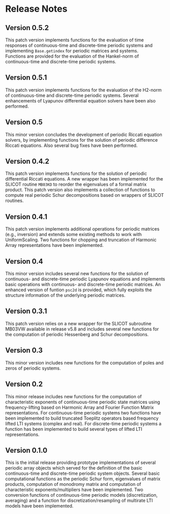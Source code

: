 # Release Notes


## Version 0.5.2

This patch version implements functions for the evaluation of time responses of continuous-time and discrete-time periodic systems and implementing `Base.getindex` for periodic matrices and systems.   
Functions are provided for the evaluation of the Hankel-norm of continuous-time and discrete-time periodic systems.   

## Version 0.5.1

This patch version implements functions for the evaluation of the H2-norm of continuous-time and discrete-time periodic systems. Several enhancements of Lyapunov differential equation solvers have been also performed.  

## Version 0.5 

This minor version concludes the development of periodic Riccati equation solvers, by implementing functions for the solution of periodic difference Riccati equations. Also several bug fixes have been performed.

## Version 0.4.2

This patch version implements functions for the solution of periodic differential Riccati equations. A new wrapper has been implemented for the SLICOT routine `MB03KD` to reorder the eigenvalues of a formal matrix product. This patch version also implements a collection of functions to compute real periodic Schur decompositions based on wrappers of SLICOT routines.   

## Version 0.4.1

This patch version implements additional operations for periodic matrices (e.g., inversion) and extends some existing methods to work with UniformScaling. Two functions for chopping and truncation of Harmonic Array representations have been implemented. 

## Version 0.4 

This minor version includes several new functions for the solution of continuous- and discrete-time periodic Lyapunov equations and implements basic operations with continuous- and discrete-time periodic matrices. 
An enhanced version of funtion `psc2d` is provided, which fully exploits the structure information of the underlying periodic matrices. 

## Version 0.3.1

This patch version relies on a new wrapper for the SLICOT subroutine MB03VW available in release v5.8 and includes several new functions for the computation of periodic Hessenberg and Schur decompositions. 

## Version 0.3 

This minor version includes new functions for the computation of poles and zeros of periodic systems. 

## Version 0.2

This minor release includes new functions for the computation of characteristic exponents of continuous-time periodic state matrices using frequency-lifting based on Harmonic Array and Fourier Function Matrix representations. 
For continuous-time periodic systems two functions have been implemented to build truncated 
Toeplitz operators based frequency lifted LTI systems (complex and real). 
For discrete-time periodic systems a function has been implemented to build several types of lifted LTI representations.


## Version 0.1.0

This is the initial release providing prototype implementations of several periodic array objects 
which served for the definition of the basic continuous-time and discrete-time periodic system objects. Several basic computational functions as the periodic Schur form, eigenvalues of matrix products, computation of monodromy matrix and computation of characteristic exponents/multipliers have been implemented. Two conversion functions of continuous-time periodic models (discretization, averaging) and a function for discretization/resampling of multirate LTI models have been implemented. 
